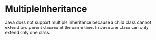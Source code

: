 # MultipleInheritance
Java does not support multiple inheritance because a child class cannot extend two parent classes at the same time.
In Java one class can only extend only one class.
